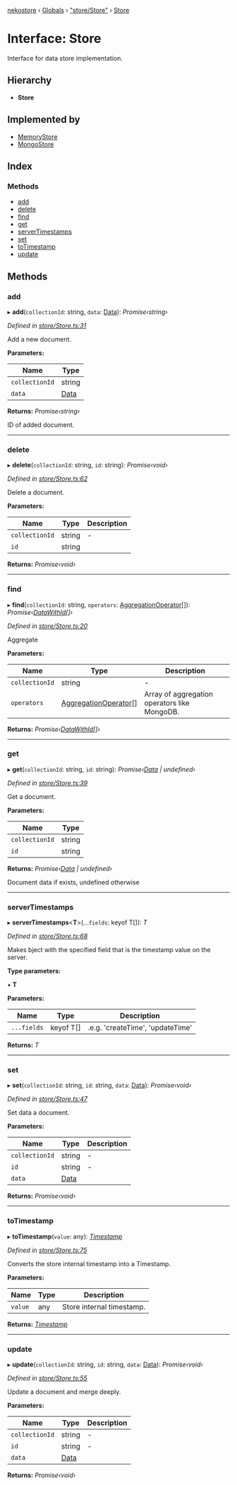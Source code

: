 [nekostore](../README.md) › [Globals](../globals.md) › ["store/Store"](../modules/_store_store_.md) › [Store](_store_store_.store.md)

# Interface: Store

Interface for data store implementation.

## Hierarchy

* **Store**

## Implemented by

* [MemoryStore](../classes/_store_memorystore_.memorystore.md)
* [MongoStore](../classes/_store_mongostore_.mongostore.md)

## Index

### Methods

* [add](_store_store_.store.md#add)
* [delete](_store_store_.store.md#delete)
* [find](_store_store_.store.md#find)
* [get](_store_store_.store.md#get)
* [serverTimestamps](_store_store_.store.md#servertimestamps)
* [set](_store_store_.store.md#set)
* [toTimestamp](_store_store_.store.md#totimestamp)
* [update](_store_store_.store.md#update)

## Methods

###  add

▸ **add**(`collectionId`: string, `data`: [Data](../modules/_store_store_.md#data)): *Promise‹string›*

*Defined in [store/Store.ts:31](https://github.com/esnya/nekostore/blob/99eadde/src/store/Store.ts#L31)*

Add a new document.

**Parameters:**

Name | Type |
------ | ------ |
`collectionId` | string |
`data` | [Data](../modules/_store_store_.md#data) |

**Returns:** *Promise‹string›*

ID of added document.

___

###  delete

▸ **delete**(`collectionId`: string, `id`: string): *Promise‹void›*

*Defined in [store/Store.ts:62](https://github.com/esnya/nekostore/blob/99eadde/src/store/Store.ts#L62)*

Delete a document.

**Parameters:**

Name | Type | Description |
------ | ------ | ------ |
`collectionId` | string | - |
`id` | string |   |

**Returns:** *Promise‹void›*

___

###  find

▸ **find**(`collectionId`: string, `operators`: [AggregationOperator](_driver_basic_aggregatiooperator_.aggregationoperator.md)[]): *Promise‹[DataWithId](_store_store_.datawithid.md)[]›*

*Defined in [store/Store.ts:20](https://github.com/esnya/nekostore/blob/99eadde/src/store/Store.ts#L20)*

Aggregate

**Parameters:**

Name | Type | Description |
------ | ------ | ------ |
`collectionId` | string | - |
`operators` | [AggregationOperator](_driver_basic_aggregatiooperator_.aggregationoperator.md)[] | Array of aggregation operators like MongoDB.  |

**Returns:** *Promise‹[DataWithId](_store_store_.datawithid.md)[]›*

___

###  get

▸ **get**(`collectionId`: string, `id`: string): *Promise‹[Data](../modules/_store_store_.md#data) | undefined›*

*Defined in [store/Store.ts:39](https://github.com/esnya/nekostore/blob/99eadde/src/store/Store.ts#L39)*

Get a document.

**Parameters:**

Name | Type |
------ | ------ |
`collectionId` | string |
`id` | string |

**Returns:** *Promise‹[Data](../modules/_store_store_.md#data) | undefined›*

Document data if exists, undefined otherwise

___

###  serverTimestamps

▸ **serverTimestamps**<**T**>(...`fields`: keyof T[]): *T*

*Defined in [store/Store.ts:68](https://github.com/esnya/nekostore/blob/99eadde/src/store/Store.ts#L68)*

Makes bject with the specified field that is the timestamp value on the server.

**Type parameters:**

▪ **T**

**Parameters:**

Name | Type | Description |
------ | ------ | ------ |
`...fields` | keyof T[] | .e.g. 'createTime', 'updateTime'  |

**Returns:** *T*

___

###  set

▸ **set**(`collectionId`: string, `id`: string, `data`: [Data](../modules/_store_store_.md#data)): *Promise‹void›*

*Defined in [store/Store.ts:47](https://github.com/esnya/nekostore/blob/99eadde/src/store/Store.ts#L47)*

Set data a document.

**Parameters:**

Name | Type | Description |
------ | ------ | ------ |
`collectionId` | string | - |
`id` | string | - |
`data` | [Data](../modules/_store_store_.md#data) |   |

**Returns:** *Promise‹void›*

___

###  toTimestamp

▸ **toTimestamp**(`value`: any): *[Timestamp](../classes/_timestamp_.timestamp.md)*

*Defined in [store/Store.ts:75](https://github.com/esnya/nekostore/blob/99eadde/src/store/Store.ts#L75)*

Converts the store internal timestamp into a Timestamp.

**Parameters:**

Name | Type | Description |
------ | ------ | ------ |
`value` | any | Store internal timestamp.  |

**Returns:** *[Timestamp](../classes/_timestamp_.timestamp.md)*

___

###  update

▸ **update**(`collectionId`: string, `id`: string, `data`: [Data](../modules/_store_store_.md#data)): *Promise‹void›*

*Defined in [store/Store.ts:55](https://github.com/esnya/nekostore/blob/99eadde/src/store/Store.ts#L55)*

Update a document and merge deeply.

**Parameters:**

Name | Type | Description |
------ | ------ | ------ |
`collectionId` | string | - |
`id` | string | - |
`data` | [Data](../modules/_store_store_.md#data) |   |

**Returns:** *Promise‹void›*
